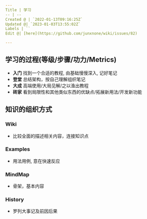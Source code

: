 ```yaml
---
Title | 学习
-- | --
Created @ | `2022-01-13T09:16:25Z`
Updated @| `2023-01-03T13:55:02Z`
Labels | ``
Edit @| [here](https://github.com/junxnone/wiki/issues/82)

---
```



## 学习的过程(等级/步骤/功力/Metrics)


- **入门** 找到一个合适的教程, 由基础慢慢深入, 记好笔记
- **登堂** 总结架构，按自己理解组织笔记
- **大成** 高端使用/大局见解/之以渔出教程
- **砖家** 看到局限性和其他类似东西的优缺点/拓展新用法/开发新功能

## 知识的组织方式

### Wiki

- 比较全面的描述相关内容，连接知识点 

### Examples 

- 用法用例, 意在快速反应

### MindMap 

- 骨架，基本内容 


### History  

- 罗列大事记及前因后果 

